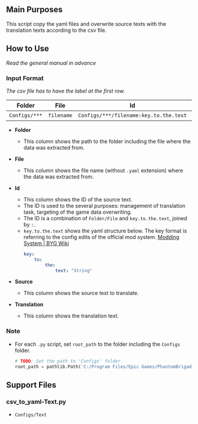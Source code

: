 ## Main Purposes
This script copy the yaml files and overwrite source texts with the translation texts according to the csv file.


## How to Use
*Read the general manual in advance*

### Input Format
*The csv file has to have the label at the first row.*

Folder|File|Id|Source|Translation
---|---|---|---|---
`Configs/***`|`filename`|`Configs/***/filename:key.to.the.text`|"String"|"String"

- **Folder**
    - This column shows the path to the folder including the file where the data was extracted from.

- **File**
    - This column shows the file name (without `.yaml` extension) where the data was extracted from.

- **Id**
    - This column shows the ID of the source text.
    - The ID is used to the several purposes: management of translation task, targeting of the game data overwriting.
    - The ID is a combination of `Folder/File` and `key.to.the.text`, joined by `:`.
    - `key.to.the.text` shows the yaml structure below. The key format is referring to the config edits of the official mod system. [Modding System | BYG Wiki](https://wiki.braceyourselfgames.com/en/PhantomBrigade/Modding/ModSystem#config-edits)
        ```yaml
        key:
            to:
                the:
                    text: "String"
        ```

- **Source**
    - This column shows the source text to translate.

- **Translation**
    - This column shows the translation text.

### Note
- For each `.py` script, set `root_path` to the folder including the `Configs` folder.
    ```python
    # TODO: Set the path to 'Configs' folder
    root_path = pathlib.Path('C:/Program Files/Epic Games/PhantomBrigade')
    ```


## Support Files

### csv_to_yaml-Text.py
- `Configs/Text`
